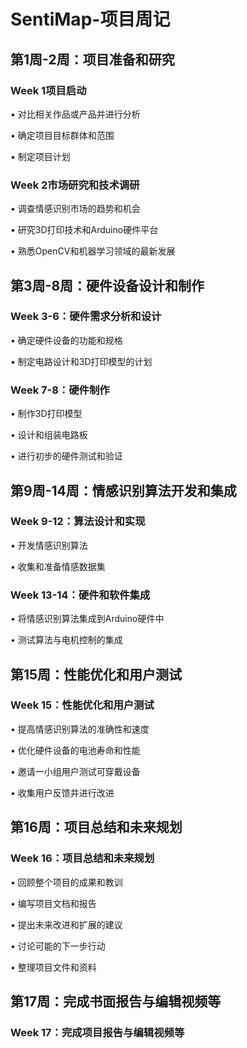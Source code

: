 # SentiMap-项目周记

## 第1周-2周：项目准备和研究

### Week 1项目启动

•	对比相关作品或产品并进行分析

•	确定项目目标群体和范围

•	制定项目计划

### Week 2市场研究和技术调研

•	调查情感识别市场的趋势和机会

•	研究3D打印技术和Arduino硬件平台

•	熟悉OpenCV和机器学习领域的最新发展

## 第3周-8周：硬件设备设计和制作

### Week 3-6：硬件需求分析和设计

•	确定硬件设备的功能和规格

•	制定电路设计和3D打印模型的计划

### Week 7-8：硬件制作

•	制作3D打印模型

•	设计和组装电路板

•	进行初步的硬件测试和验证

## 第9周-14周：情感识别算法开发和集成

### Week 9-12：算法设计和实现

•	开发情感识别算法

•	收集和准备情感数据集

### Week 13-14：硬件和软件集成

•	将情感识别算法集成到Arduino硬件中

•	测试算法与电机控制的集成

## 第15周：性能优化和用户测试

### Week 15：性能优化和用户测试

•	提高情感识别算法的准确性和速度

•	优化硬件设备的电池寿命和性能

•	邀请一小组用户测试可穿戴设备

•	收集用户反馈并进行改进

## 第16周：项目总结和未来规划

### Week 16：项目总结和未来规划

•	回顾整个项目的成果和教训

•	编写项目文档和报告

•	提出未来改进和扩展的建议

•	讨论可能的下一步行动

•	整理项目文件和资料

## 第17周：完成书面报告与编辑视频等

### Week 17：完成项目报告与编辑视频等

